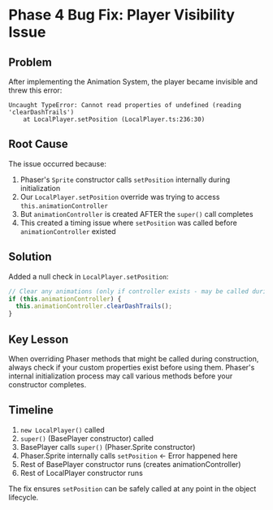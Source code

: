 # Phase 4 Bug Fix: Player Visibility Issue

## Problem
After implementing the Animation System, the player became invisible and threw this error:
```
Uncaught TypeError: Cannot read properties of undefined (reading 'clearDashTrails')
    at LocalPlayer.setPosition (LocalPlayer.ts:236:30)
```

## Root Cause
The issue occurred because:
1. Phaser's `Sprite` constructor calls `setPosition` internally during initialization
2. Our `LocalPlayer.setPosition` override was trying to access `this.animationController`
3. But `animationController` is created AFTER the `super()` call completes
4. This created a timing issue where `setPosition` was called before `animationController` existed

## Solution
Added a null check in `LocalPlayer.setPosition`:
```typescript
// Clear any animations (only if controller exists - may be called during construction)
if (this.animationController) {
  this.animationController.clearDashTrails();
}
```

## Key Lesson
When overriding Phaser methods that might be called during construction, always check if your custom properties exist before using them. Phaser's internal initialization process may call various methods before your constructor completes.

## Timeline
1. `new LocalPlayer()` called
2. `super()` (BasePlayer constructor) called
3. BasePlayer calls `super()` (Phaser.Sprite constructor)
4. Phaser.Sprite internally calls `setPosition` ← Error happened here
5. Rest of BasePlayer constructor runs (creates animationController)
6. Rest of LocalPlayer constructor runs

The fix ensures `setPosition` can be safely called at any point in the object lifecycle. 